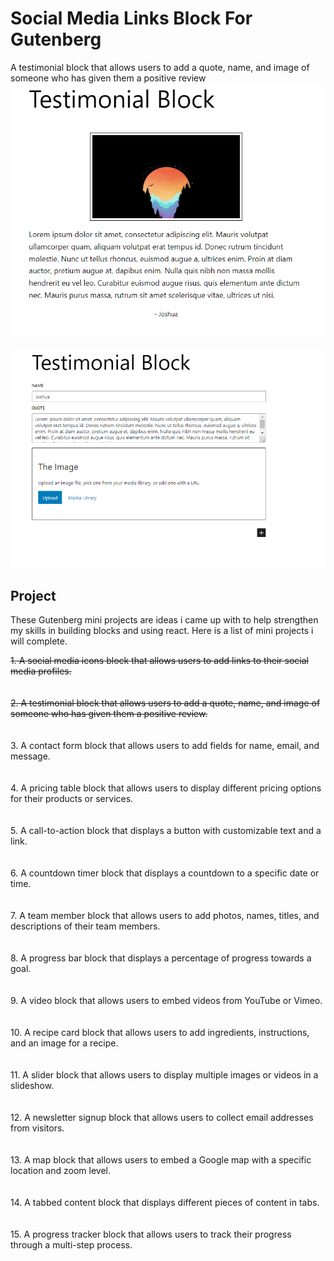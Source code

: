 
# Social Media Links Block For Gutenberg


A testimonial block that allows users to add a quote, name, and image of someone who has given them a positive review
![screenshot 1](https://github.com/joshalmasin88/Gutenberg-JA-Testimonial-Block/blob/main/screenshot1.PNG)

![screenshot 2](https://github.com/joshalmasin88/Gutenberg-JA-Testimonial-Block/blob/main/screenshot2.PNG)

## Project

These Gutenberg mini projects are ideas i came up with to help strengthen my skills in building blocks and using react. Here is a list of mini projects i will complete.

~~1. A social media icons block that allows users to add links to their social media profiles.~~
\
\
\
~~2. A testimonial block that allows users to add a quote, name, and image of someone who has given them a positive review.~~
\
\
\
3. A contact form block that allows users to add fields for name, email, and message.
\
\
\
4. A pricing table block that allows users to display different pricing options for their products or services.
\
\
\
5. A call-to-action block that displays a button with customizable text and a link.
\
\
\
6. A countdown timer block that displays a countdown to a specific date or time.
\
\
\
7. A team member block that allows users to add photos, names, titles, and descriptions of their team members.
\
\
\
8. A progress bar block that displays a percentage of progress towards a goal.
\
\
\
9. A video block that allows users to embed videos from YouTube or Vimeo.
\
\
\
10. A recipe card block that allows users to add ingredients, instructions, and an image for a recipe.
\
\
\
11. A slider block that allows users to display multiple images or videos in a slideshow.
\
\
\
12. A newsletter signup block that allows users to collect email addresses from visitors.
\
\
\
13. A map block that allows users to embed a Google map with a specific location and zoom level.
\
\
\
14. A tabbed content block that displays different pieces of content in tabs.
\
\
\
15. A progress tracker block that allows users to track their progress through a multi-step process.
